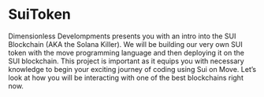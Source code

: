 # SuiToken
Dimensionless Develompments presents you with an intro into the SUI Blockchain (AKA the Solana Killer). We will be building our very own SUI token with the move programming language and then deploying it on the SUI blockchain. This project is important as it equips you with necessary knowledge to begin your exciting journey of coding using Sui on Move. Let’s look at how you will be interacting with one of the best blockchains right now.
